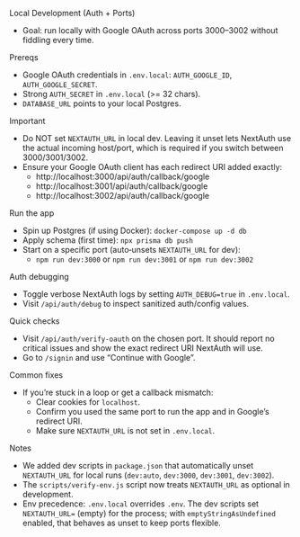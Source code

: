 Local Development (Auth + Ports)

- Goal: run locally with Google OAuth across ports 3000–3002 without fiddling every time.

Prereqs

- Google OAuth credentials in `.env.local`: `AUTH_GOOGLE_ID`, `AUTH_GOOGLE_SECRET`.
- Strong `AUTH_SECRET` in `.env.local` (>= 32 chars).
- `DATABASE_URL` points to your local Postgres.

Important

- Do NOT set `NEXTAUTH_URL` in local dev. Leaving it unset lets NextAuth use the actual incoming host/port, which is required if you switch between 3000/3001/3002.
- Ensure your Google OAuth client has each redirect URI added exactly:
  - http://localhost:3000/api/auth/callback/google
  - http://localhost:3001/api/auth/callback/google
  - http://localhost:3002/api/auth/callback/google

Run the app

- Spin up Postgres (if using Docker): `docker-compose up -d db`
- Apply schema (first time): `npx prisma db push`
- Start on a specific port (auto‑unsets `NEXTAUTH_URL` for dev):
  - `npm run dev:3000` or `npm run dev:3001` or `npm run dev:3002`

Auth debugging

- Toggle verbose NextAuth logs by setting `AUTH_DEBUG=true` in `.env.local`.
- Visit `/api/auth/debug` to inspect sanitized auth/config values.

Quick checks

- Visit `/api/auth/verify-oauth` on the chosen port. It should report no critical issues and show the exact redirect URI NextAuth will use.
- Go to `/signin` and use “Continue with Google”.

Common fixes

- If you’re stuck in a loop or get a callback mismatch:
  - Clear cookies for `localhost`.
  - Confirm you used the same port to run the app and in Google’s redirect URI.
  - Make sure `NEXTAUTH_URL` is not set in `.env.local`.

Notes

- We added dev scripts in `package.json` that automatically unset `NEXTAUTH_URL` for local runs (`dev:auto`, `dev:3000`, `dev:3001`, `dev:3002`).
- The `scripts/verify-env.js` script now treats `NEXTAUTH_URL` as optional in development.
- Env precedence: `.env.local` overrides `.env`. The dev scripts set `NEXTAUTH_URL=` (empty) for the process; with `emptyStringAsUndefined` enabled, that behaves as unset to keep ports flexible.
